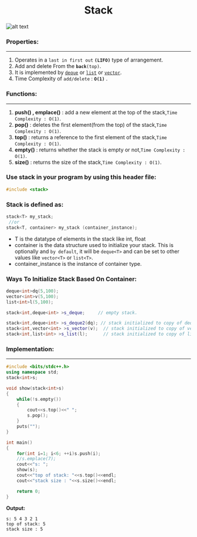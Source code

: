 # <center>Stack</center>

![alt text](https://iq.opengenus.org/content/images/2019/05/stack-data-structure.jpg)


### Properties:
***
1. Operates in a `last in first out` **`(LIFO)`** type of arrangement.
2. Add and delete From the **`back`**`(top)`.
3. It is implemented by [`deque`](https://github.com/ahmedmohamedsakr/Competitive-Programming/blob/mine/STL/Sequence%20Containers/Deque.md) or 
[`list`](https://github.com/ahmedmohamedsakr/Competitive-Programming/blob/mine/STL/Sequence%20Containers/List.md) or [`vector`](https://github.com/ahmedmohamedsakr/Competitive-Programming/blob/mine/STL/Sequence%20Containers/Vector.md).
4. Time Complexity of `add/delete` : **`O(1)`** .

### Functions:
***
1. **push() , emplace()** : add a new element at the top of the stack,`Time Complexity : O(1)`.
2. **pop()** : deletes the first element(from the top) of the stack,`Time Complexity : O(1)`.
3. **top()** :  returns a reference to the first element of the stack,`Time Complexity : O(1)`.
4. **empty()** : returns whether the stack is empty or not,`Time Complexity : O(1)`.
5. **size()** : returns the size of the stack,`Time Complexity : O(1)`.

### Use stack in your program by using this header file:
```cpp
#include <stack>
```

### Stack is defined as:
```cpp
stack<T> my_stack;
 //or
stack<T, container> my_stack (container_instance);
```
* T is the datatype of elements in the stack like int, float
* container is the data structure used to initialize your stack. This is optionally and `by default`, it will be `deque<T>` and can be set to other values like `vector<T>` or `list<T>`.
* container_instance is the instance of container type.

### Ways To Initialize Stack Based On Container:
```cpp
deque<int>dq(5,100);
vector<int>v(5,100);
list<int>l(5,100);

stack<int,deque<int> >s_deque;     // empty stack.

stack<int,deque<int> >s_deque2(dq); // stack initialized to copy of deque.
stack<int,vector<int> >s_vector(v);  // stack initialized to copy of vector.
stack<int,list<int> >s_list(l);      // stack initialized to copy of list.
```

### Implementation:
***
```cpp
#include <bits/stdc++.h>
using namespace std;
stack<int>s;

void show(stack<int>s)
{
    while(!s.empty())
    {
        cout<<s.top()<<" ";
        s.pop();
    }
    puts("");
}

int main()
{
    for(int i=1; i<6; ++i)s.push(i);
    //s.emplace(7);
    cout<<"s: ";
    show(s);
    cout<<"top of stack: "<<s.top()<<endl;
    cout<<"stack size : "<<s.size()<<endl;

    return 0;
}

```

**Output:**
```
s: 5 4 3 2 1
top of stack: 5
stack size : 5
```

